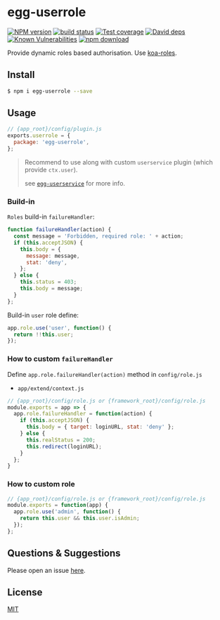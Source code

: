 # egg-userrole

[![NPM version][npm-image]][npm-url]
[![build status][travis-image]][travis-url]
[![Test coverage][codecov-image]][codecov-url]
[![David deps][david-image]][david-url]
[![Known Vulnerabilities][snyk-image]][snyk-url]
[![npm download][download-image]][download-url]

[npm-image]: https://img.shields.io/npm/v/egg-userrole.svg?style=flat-square
[npm-url]: https://npmjs.org/package/egg-userrole
[travis-image]: https://img.shields.io/travis/eggjs/egg-userrole.svg?style=flat-square
[travis-url]: https://travis-ci.org/eggjs/egg-userrole
[codecov-image]: https://img.shields.io/codecov/c/github/eggjs/egg-userrole.svg?style=flat-square
[codecov-url]: https://codecov.io/github/eggjs/egg-userrole?branch=master
[david-image]: https://img.shields.io/david/eggjs/egg-userrole.svg?style=flat-square
[david-url]: https://david-dm.org/eggjs/egg-userrole
[snyk-image]: https://snyk.io/test/npm/egg-userrole/badge.svg?style=flat-square
[snyk-url]: https://snyk.io/test/npm/egg-userrole
[download-image]: https://img.shields.io/npm/dm/egg-userrole.svg?style=flat-square
[download-url]: https://npmjs.org/package/egg-userrole

Provide dynamic roles based authorisation. Use [koa-roles](https://github.com/koajs/koa-roles).

## Install

```bash
$ npm i egg-userrole --save
```

## Usage
```javascript
// {app_root}/config/plugin.js
exports.userrole = {
  package: 'egg-userrole',
};
```

> Recommend to use along with custom `userservice` plugin (which provide `ctx.user`).
>
> see [`egg-userservice`](https://github.com/eggjs/egg-userservice) for more info.

### Build-in

`Roles` build-in `failureHandler`:

```javascript
function failureHandler(action) {
  const message = 'Forbidden, required role: ' + action;
  if (this.acceptJSON) {
    this.body = {
      message: message,
      stat: 'deny',
    };
  } else {
    this.status = 403;
    this.body = message;
  }
};
```

Build-in `user` role define:

```javascript
app.role.use('user', function() {
  return !!this.user;
});
```

### How to custom `failureHandler`

Define `app.role.failureHandler(action)` method in `config/role.js`

- `app/extend/context.js`

```javascript
// {app_root}/config/role.js or {framework_root}/config/role.js
module.exports = app => {
  app.role.failureHandler = function(action) {
    if (this.acceptJSON) {
      this.body = { target: loginURL, stat: 'deny' };
    } else {
      this.realStatus = 200;
      this.redirect(loginURL);
    }
  };
}
```

### How to custom role

```javascript
// {app_root}/config/role.js or {framework_root}/config/role.js
module.exports = function(app) {
  app.role.use('admin', function() {
    return this.user && this.user.isAdmin;
  });
};
```

## Questions & Suggestions

Please open an issue [here](https://github.com/eggjs/egg/issues).

## License

[MIT](https://github.com/eggjs/egg-userrole/blob/master/LICENSE)

